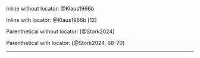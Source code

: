 Inline without locator: @Klaus1966b
 
Inline with locator: @Klaus1966b [12]

Parenthetical without locator: [@Stork2024]

Parenthetical with locator: [@Stork2024, 68–70]

-----

